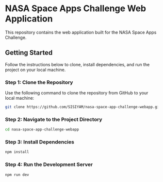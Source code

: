 # NASA Space Apps Challenge Web Application

This repository contains the web application built for the NASA Space Apps Challenge.

## Getting Started

Follow the instructions below to clone, install dependencies, and run the project on your local machine.

### Step 1: Clone the Repository

Use the following command to clone the repository from GitHub to your local machine:

```bash
git clone https://github.com/SISIYAM/nasa-space-app-challenge-webapp.git
```

### Step 2: Navigate to the Project Directory

```bash
cd nasa-space-app-challenge-webapp
```

### Step 3: Install Dependencies

```bash
npm install
```

### Step 4: Run the Development Server

```bash
npm run dev
```

